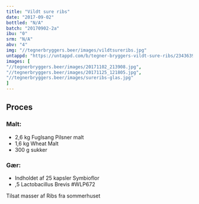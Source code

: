 ```yaml
---
title: "Vildt sure ribs"
date: "2017-09-02"
bottled: "N/A"
batch: "20170902-2a"
ibu: "0"
srm: "N/A"
abv: "4"
img: "//tegnerbryggers.beer/images/vildtsureribs.jpg"
untappd: "https://untappd.com/b/tegner-bryggers-vildt-sure-ribs/2343639"
images: [
"//tegnerbryggers.beer/images/20171102_213908.jpg",
"//tegnerbryggers.beer/images/20171125_121805.jpg",
"//tegnerbryggers.beer/images/sureribs-glas.jpg"
]
---
```


## Proces

### Malt:

* 2,6 kg Fuglsang Pilsner malt
* 1,6 kg Wheat Malt
* 300 g sukker

### Gær:

* Indholdet af 25 kapsler Symbioflor
* ,5 Lactobacillus Brevis #WLP672

Tilsat masser af Ribs fra sommerhuset
